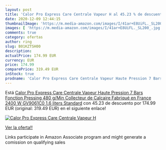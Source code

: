 ```yaml
---
layout: post
title: 'Calor Pro Express Care Centrale Vapeur H al 45.23 % de descuento'
date: 2020-12-09 12:44:15
thumbnailImage: 'https://m.media-amazon.com/images/I/41ar+E8UiFL._SL200_.jpg'
images: [ 'https://m.media-amazon.com/images/I/41ar+E8UiFL._SL200_.jpg' ]
comments: true
category: ofertas
author: ring
slug: B01KZTSH00
description:
actualPrice: 174.99 EUR
currency: EUR
price: 174.99
comparePrice: 319.49 EUR
inStock: true
prodname: 'Calor Pro Express Care Centrale Vapeur Haute Pression 7 Bars Fonction Pressing 480 g/Min Collecteur de Calcaire Fabriqué en France 2400 W GV9061C0  1.6 liters  Standard'
---
```


Está [Calor Pro Express Care Centrale Vapeur Haute Pression 7 Bars Fonction Pressing 480 g/Min Collecteur de Calcaire Fabriqué en France 2400 W GV9061C0  1.6 liters  Standard](https://www.amazon.fr/dp/B01KZTSH00/?tag=tolees0d-21) con 45.23 de descuento por 174.99 EUR (original: 319.49 EUR) en el siguiente enlace!

[![Calor Pro Express Care Centrale Vapeur H](https://m.media-amazon.com/images/I/41ar+E8UiFL._SL200_.jpg)](https://www.amazon.fr/dp/B01KZTSH00/?tag=tolees0d-21)

[Ver la oferta!!](https://www.amazon.fr/dp/B01KZTSH00/?tag=tolees0d-21)

Links participate in Amazon Associate program and might generate a comission on qualifying sales


